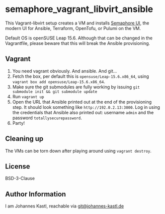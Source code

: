 # semaphore_vagrant_libvirt_ansible

This Vagrant-libvirt setup creates a VM and installs [Semaphore
UI](https://semaphoreui.com/), the modern UI for Ansible, Terraform, OpenTofu,
or Pulumi on the VM.

Default OS is openSUSE Leap 15.6. Although that can be changed in the
Vagrantfile, please beware that this will break the Ansible provisioning.

## Vagrant

1. You need vagrant obviously. And ansible. And git...
1. Fetch the box, per default this is `opensuse/Leap-15.6.x86_64`, using
   `vagrant box add opensuse/Leap-15.6.x86_64`.
1. Make sure the git submodules are fully working by issuing `git submodule init
   && git submodule update`
1. Run `vagrant up`
1. Open the URL that Ansible printed out at the end of the provisioning step. It
   should look something like `http://192.0.2.13:3000`.
   Log in using the credentials that Ansible also printed out: username `admin`
   and the password `totallysecurepassword`.
1. Party!

## Cleaning up

The VMs can be torn down after playing around using `vagrant destroy`.

## License

BSD-3-Clause

## Author Information

I am Johannes Kastl, reachable via git@johannes-kastl.de

